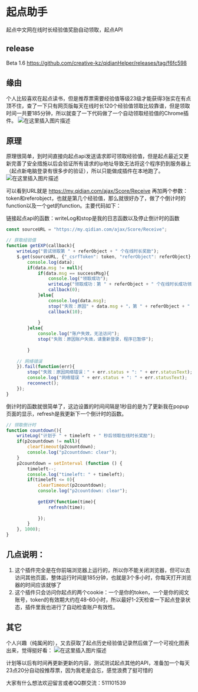 # 起点助手
起点中文网在线时长经验值奖励自动领取，起点API

## release
Beta 1.6 https://github.com/creative-kz/qidianHelper/releases/tag/f6fc598

## 缘由
个人比较喜欢在起点读书，但是推荐票需要经验值等级23级才能获得3张实在有点顶不住，查了一下只有网页版每天在线时长120个经验值领取比较靠谱，但是领取时间一共要185分钟，所以就查了一下代码做了一个自动领取经验值的Chrome插件。
![在这里插入图片描述](https://img-blog.csdnimg.cn/20210321065534470.png?x-oss-process=image/watermark,type_ZmFuZ3poZW5naGVpdGk,shadow_10,text_aHR0cHM6Ly9ibG9nLmNzZG4ubmV0L2hhbmRzb21laG9uZXk=,size_16,color_FFFFFF,t_70)

## 原理
原理很简单，到时间直接向起点api发送请求即可领取经验值，但是起点最近又更新完善了安全措施以后会验证所有请求的ip地址导致无法将这个程序扔到服务器上（起点新电脑登录有很多步的验证），所以只能做成插件在本地跑了。
![在这里插入图片描述](https://img-blog.csdnimg.cn/20210321070158718.png)

可以看到URL就是 https://my.qidian.com/ajax/Score/Receive 再加两个参数：token和referobject，也就是第几个经验值，那么就很好办了，做了个倒计时的function以及一个get的function。主要代码如下：

链接起点api的函数：writeLog和stop是我的日志函数以及停止倒计时的函数
```javascript
const sourceURL = "https://my.qidian.com/ajax/Score/Receive";

// 获取经验值
function getEXP(callback){
    writeLog("尝试领取第 " + referObject + " 个在线时长奖励");
    $.get(sourceURL, {"_csrfToken": token, "referObject": referObject}, function(data){
        console.log(data);
        if(data.msg != null){
            if(data.msg == successMsg){
                console.log("领取成功");
                writeLog("领取成功：第 " + referObject + " 个在线时长成功领取");
                callback(0);
            }else{
                console.log(data.msg);
                stop("失败：原因" + data.msg + "，第 " + referObject + " 个在线时长未领取");
                callback(10);
                
            }
        }else{
            console.log("账户失效，无法访问");
            stop("失败：原因账户失效，请重新登录，程序已暂停");
            
        }
        
    // 网络错误
    }).fail(function(err){
        stop("失败：原因网络错误：" + err.status + ": " + err.statusText);
        console.log("网络错误 " + err.status + ": " + err.statusText);
        reconnect();
    });
}
```


倒计时的函数就很简单了，这边设置的时间间隔是1秒目的是为了更新我在popup页面的显示，refresh是我更新下一个倒计时的函数。
```javascript
// 领取倒计时
function countdown(){
    writeLog("计划于 " + timeleft + " 秒后领取在线时长奖励");
    if(p2countdown != null){
        clearTimeout(p2countdown);
        console.log("p2countdown: clear");
    }
    p2countdown = setInterval (function () {
        timeleft--;
        console.log("timeleft: " + timeleft);
        if(timeleft <= 0){
            clearTimeout(p2countdown);
            console.log("p2countdown: clear");
            
            getEXP(function(time){
                refresh(time);
                
            });
        }
    }, 1000);
}
```

## 几点说明：
1. 这个插件完全是在你前端浏览器上运行的，所以你不能关闭浏览器，但可以去访问其他页面，整体运行时间是185分钟，也就是3个多小时，你每天打开浏览器的时间应该就够了
2. 这个插件只会访问你起点的两个cookie：一个是你的token，一个是你的阅文账号，token的有效期大约在48-60小时，所以最好1-2天检查一下起点登录状态，插件里我也进行了自动检查账户有效性。

## 其它
个人兴趣（纯属闲的），又去获取了起点历史经验值记录然后做了一个可视化图表出来，觉得挺好看：
![在这里插入图片描述](https://img-blog.csdnimg.cn/20210321071957412.png?x-oss-process=image/watermark,type_ZmFuZ3poZW5naGVpdGk,shadow_10,text_aHR0cHM6Ly9ibG9nLmNzZG4ubmV0L2hhbmRzb21laG9uZXk=,size_16,color_FFFFFF,t_70)

计划等以后有时间再更新更新的内容，测试测试起点其他的API，准备加一个每天23点20分自动投推荐票，因为我老是会忘，感觉浪费了挺可惜的

大家有什么想法欢迎留言或者QQ群交流：511101539
